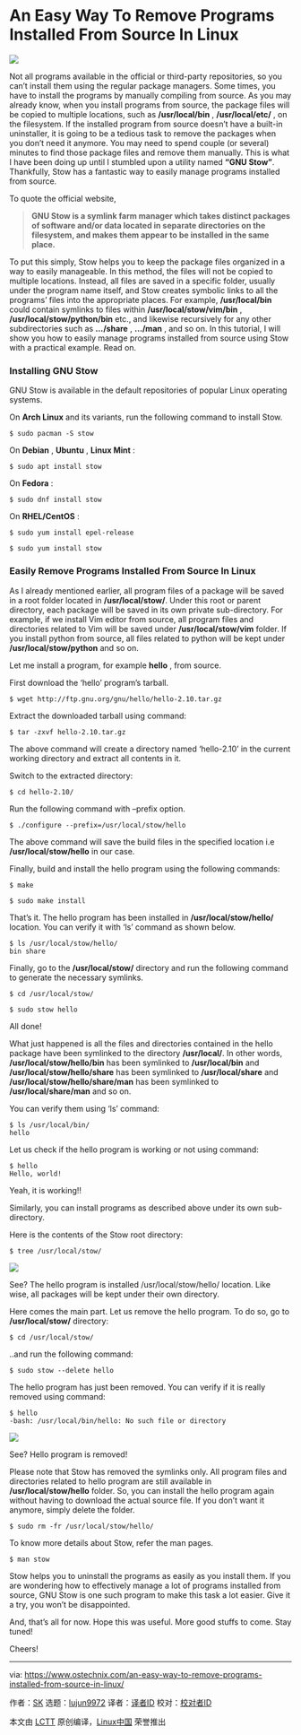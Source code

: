 [#]: collector: (lujun9972)
[#]: translator: ( dianbanjiu )
[#]: reviewer: ( )
[#]: publisher: ( )
[#]: url: ( )
[#]: subject: (An Easy Way To Remove Programs Installed From Source In Linux)
[#]: via: (https://www.ostechnix.com/an-easy-way-to-remove-programs-installed-from-source-in-linux/)
[#]: author: (SK https://www.ostechnix.com/author/sk/)

An Easy Way To Remove Programs Installed From Source In Linux
======

![](https://www.ostechnix.com/wp-content/uploads/2018/12/stow-1-720x340.jpg)

Not all programs available in the official or third-party repositories, so you can’t install them using the regular package managers. Some times, you have to install the programs by manually compiling from source. As you may already know, when you install programs from source, the package files will be copied to multiple locations, such as **/usr/local/bin** , **/usr/local/etc/** , on the filesystem. If the installed program from source doesn’t have a built-in uninstaller, it is going to be a tedious task to remove the packages when you don’t need it anymore. You may need to spend couple (or several) minutes to find those package files and remove them manually. This is what I have been doing up until I stumbled upon a utility named **“GNU Stow”**. Thankfully, Stow has a fantastic way to easily manage programs installed from source.

To quote the official website,

> **GNU Stow is a symlink farm manager which takes distinct packages of software and/or data located in separate directories on the filesystem, and makes them appear to be installed in the same place.**

To put this simply, Stow helps you to keep the package files organized in a way to easily manageable. In this method, the files will not be copied to multiple locations. Instead, all files are saved in a specific folder, usually under the program name itself, and Stow creates symbolic links to all the programs’ files into the appropriate places. For example, **/usr/local/bin** could contain symlinks to files within **/usr/local/stow/vim/bin** , **/usr/local/stow/python/bin** etc., and likewise recursively for any other subdirectories such as **…/share** , **…/man** , and so on. In this tutorial, I will show you how to easily manage programs installed from source using Stow with a practical example. Read on.

### Installing GNU Stow

GNU Stow is available in the default repositories of popular Linux operating systems.

On **Arch Linux** and its variants, run the following command to install Stow.

```
$ sudo pacman -S stow
```

On **Debian** , **Ubuntu** , **Linux Mint** :

```
$ sudo apt install stow
```

On **Fedora** :

```
$ sudo dnf install stow
```

On **RHEL/CentOS** :

```
$ sudo yum install epel-release

$ sudo yum install stow
```

### Easily Remove Programs Installed From Source In Linux

As I already mentioned earlier, all program files of a package will be saved in a root folder located in **/usr/local/stow/**. Under this root or parent directory, each package will be saved in its own private sub-directory. For example, if we install Vim editor from source, all program files and directories related to Vim will be saved under **/usr/local/stow/vim** folder. If you install python from source, all files related to python will be kept under **/usr/local/stow/python** and so on.

Let me install a program, for example **hello** , from source.

First download the ‘hello’ program’s tarball.

```
$ wget http://ftp.gnu.org/gnu/hello/hello-2.10.tar.gz
```

Extract the downloaded tarball using command:

```
$ tar -zxvf hello-2.10.tar.gz
```

The above command will create a directory named ‘hello-2.10’ in the current working directory and extract all contents in it.

Switch to the extracted directory:

```
$ cd hello-2.10/
```

Run the following command with –prefix option.

```
$ ./configure --prefix=/usr/local/stow/hello
```

The above command will save the build files in the specified location i.e **/usr/local/stow/hello** in our case.

Finally, build and install the hello program using the following commands:

```
$ make

$ sudo make install
```

That’s it. The hello program has been installed in **/usr/local/stow/hello/** location. You can verify it with ‘ls’ command as shown below.

```
$ ls /usr/local/stow/hello/
bin share
```

Finally, go to the **/usr/local/stow/** directory and run the following command to generate the necessary symlinks.

```
$ cd /usr/local/stow/

$ sudo stow hello
```

All done!

What just happened is all the files and directories contained in the hello package have been symlinked to the directory **/usr/local/**. In other words, **/usr/local/stow/hello/bin** has been symlinked to **/usr/local/bin** and **/usr/local/stow/hello/share** has been symlinked to **/usr/local/share** and **/usr/local/stow/hello/share/man** has been symlinked to **/usr/local/share/man** and so on.

You can verify them using ‘ls’ command:

```
$ ls /usr/local/bin/
hello
```

Let us check if the hello program is working or not using command:

```
$ hello
Hello, world!
```

Yeah, it is working!!

Similarly, you can install programs as described above under its own sub-directory.

Here is the contents of the Stow root directory:

```
$ tree /usr/local/stow/
```

![][2]

See? The hello program is installed /usr/local/stow/hello/ location. Like wise, all packages will be kept under their own directory.

Here comes the main part. Let us remove the hello program. To do so, go to **/usr/local/stow/** directory:

```
$ cd /usr/local/stow/
```

..and run the following command:

```
$ sudo stow --delete hello
```

The hello program has just been removed. You can verify if it is really removed using command:

```
$ hello
-bash: /usr/local/bin/hello: No such file or directory
```

![][3]

See? Hello program is removed!

Please note that Stow has removed the symlinks only. All program files and directories related to hello program are still available in **/usr/local/stow/hello** folder. So, you can install the hello program again without having to download the actual source file. If you don’t want it anymore, simply delete the folder.

```
$ sudo rm -fr /usr/local/stow/hello/
```

To know more details about Stow, refer the man pages.

```
$ man stow
```


Stow helps you to uninstall the programs as easily as you install them. If you are wondering how to effectively manage a lot of programs installed from source, GNU Stow is one such program to make this task a lot easier. Give it a try, you won’t be disappointed.

And, that’s all for now. Hope this was useful. More good stuffs to come. Stay tuned!

Cheers!


--------------------------------------------------------------------------------

via: https://www.ostechnix.com/an-easy-way-to-remove-programs-installed-from-source-in-linux/

作者：[SK][a]
选题：[lujun9972][b]
译者：[译者ID](https://github.com/译者ID)
校对：[校对者ID](https://github.com/校对者ID)

本文由 [LCTT](https://github.com/LCTT/TranslateProject) 原创编译，[Linux中国](https://linux.cn/) 荣誉推出

[a]: https://www.ostechnix.com/author/sk/
[b]: https://github.com/lujun9972
[1]: data:image/gif;base64,R0lGODlhAQABAIAAAAAAAP///yH5BAEAAAAALAAAAAABAAEAAAIBRAA7
[2]: http://www.ostechnix.com/wp-content/uploads/2018/12/tree-command.png
[3]: http://www.ostechnix.com/wp-content/uploads/2018/12/hello-world.png
